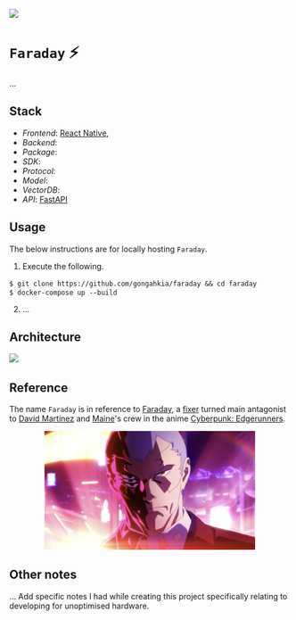 [![](https://img.shields.io/badge/faraday_1.0.0-passing-green)](https://github.com/gongahkia/faraday/releases/tag/1.0.0) 

# `Faraday` ⚡️

...

## Stack

* *Frontend*: [React Native](), 
* *Backend*: 
* *Package*: 
* *SDK*: 
* *Protocol*: 
* *Model*: 
* *VectorDB*: 
* *API*: [FastAPI](https://fastapi.tiangolo.com/)

## Usage

The below instructions are for locally hosting `Faraday`.

1. Execute the following.

```console
$ git clone https://github.com/gongahkia/faraday && cd faraday
$ docker-compose up --build
```

2. ...

## Architecture

![](./asset/reference/architecture.png)

## Reference

The name `Faraday` is in reference to [Faraday](https://cyberpunk.fandom.com/wiki/Faraday), a [fixer](https://cyberpunk.fandom.com/wiki/Fixer) turned main antagonist to [David Martinez](https://cyberpunk.fandom.com/wiki/David_Martinez) and [Maine](https://cyberpunk.fandom.com/wiki/Maine_(Edgerunners))'s crew in the anime [Cyberpunk: Edgerunners](https://cyberpunk.fandom.com/wiki/Cyberpunk:_Edgerunners).

<div align="center">
    <img src="./asset/logo/faraday.jpeg" width="75%">
</div>

## Other notes

... Add specific notes I had while creating this project specifically relating to developing for unoptimised hardware.